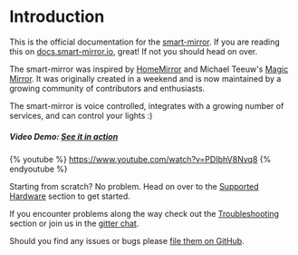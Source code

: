 # Introduction

This is the official documentation for the [smart-mirror](https://github.com/evancohen/smart-mirror). If you are reading this on [docs.smart-mirror.io](http://docs.smart-mirror.io), great! If not you should head on over.

The smart-mirror was inspired by [HomeMirror](https://github.com/HannahMitt/HomeMirror) and Michael Teeuw's [Magic Mirror](http://michaelteeuw.nl/tagged/magicmirror). It was originally created in a weekend and is now maintained by a growing community of contributors and enthusiasts. 

The smart-mirror is voice controlled, integrates with a growing number of services, and can control your lights :)

##### Video Demo: [See it in action](https://youtu.be/PDIbhV8Nvq8)
{% youtube %}
https://www.youtube.com/watch?v=PDIbhV8Nvq8
{% endyoutube %}

Starting from scratch? No problem. Head on over to the [Supported Hardware](docs/supported_hardware.md) section to get started.

If you encounter problems along the way check out the [Troubleshooting](docs/troubleshooting.md) section or join us in the [gitter chat](https://gitter.im/evancohen/smart-mirror).

Should you find any issues or bugs please [file them on GitHub](https://github.com/evancohen/smart-mirror/issues/new).